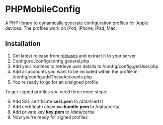 # PHPMobileConfig
A PHP library to dynamically generate configuration profiles for Apple devices.
The profiles work on iPod, iPhone, iPad, Mac.

## Installation
1. Get latest release from [releases](https://github.com/alve89/PHPMobileConfig/releases/latest) and extract it to your server
2. Configure /config/config.general.php
3. Add your routines to retrieve user details to /config/config.getUser.php
4. Add all accounts you want to be included within the profile in /config/config.addTheseAccounts.php
5. You're ready to go for an unsigned profile

To get signed profiles you need three more steps:

6. Add SSL certificate **cert.pem** to /data/certs/
7. Add certificate chain **ca-bundle.pem** to /data/certs/
8. Add private key **key.pem** to /data/certs/
9. Now you're ready for signed profiles
